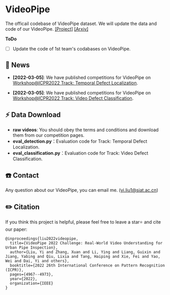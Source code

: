 # VideoPipe
The officail codebase of VideoPipe dataset. We will update the data and code of our VideoPipe.
[[Project]](https://videopipe.github.io/)    [[Arxiv]](https://arxiv.org/abs/2210.11158)   

**ToDo**

- [ ] Update the code of 1st team's codabases on VideoPipe.



## 📰 News

* **[2022-03-05]**: We have published competitions for VideoPipe on [Workshop@ICPR2022 Track: Temporal Defect Localization](https://codalab.lisn.upsaclay.fr/competitions/2284).

* **[2022-03-05]**: We have published competitions for VideoPipe on [Workshop@ICPR2022 Track: Video Defect Classification](https://codalab.lisn.upsaclay.fr/competitions/2232).



## ⚡️ Data Download

* **raw videos**: You should obey the terms and conditions and download them from our competition pages.
* **eval_detection.py**：Evaluation code for Track: Temporal Defect Localization.
* **eval_classification.py**：Evaluation code for Track: Video Defect Classification.


## ☎️ Contact 

Any question about our VideoPipe, you can email me. (yi.liu1@siat.ac.cn)





## ✏️ Citation

If you think this project is helpful, please feel free to leave a star⭐️ and cite our paper:
```
@inproceedings{liu2022videopipe,
  title={VideoPipe 2022 Challenge: Real-World Video Understanding for Urban Pipe Inspection},
  author={Liu, Yi and Zhang, Xuan and Li, Ying and Liang, Guixin and Jiang, Yabing and Qiu, Lixia and Tang, Haiping and Xie, Fei and Yao, Wei and Dai, Yi and others},
  booktitle={2022 26th International Conference on Pattern Recognition (ICPR)},
  pages={4967--4973},
  year={2022},
  organization={IEEE}
}
```
